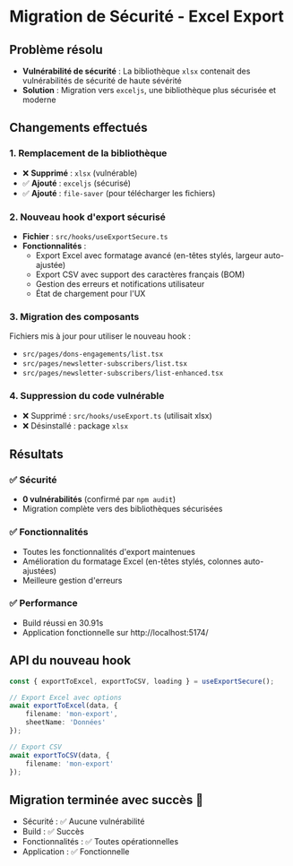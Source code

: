# Migration de Sécurité - Excel Export

## Problème résolu
- **Vulnérabilité de sécurité** : La bibliothèque `xlsx` contenait des vulnérabilités de sécurité de haute sévérité
- **Solution** : Migration vers `exceljs`, une bibliothèque plus sécurisée et moderne

## Changements effectués

### 1. Remplacement de la bibliothèque
- ❌ **Supprimé** : `xlsx` (vulnérable)  
- ✅ **Ajouté** : `exceljs` (sécurisé)
- ✅ **Ajouté** : `file-saver` (pour télécharger les fichiers)

### 2. Nouveau hook d'export sécurisé
- **Fichier** : `src/hooks/useExportSecure.ts`
- **Fonctionnalités** :
  - Export Excel avec formatage avancé (en-têtes stylés, largeur auto-ajustée)
  - Export CSV avec support des caractères français (BOM)
  - Gestion des erreurs et notifications utilisateur
  - État de chargement pour l'UX

### 3. Migration des composants
Fichiers mis à jour pour utiliser le nouveau hook :
- `src/pages/dons-engagements/list.tsx`
- `src/pages/newsletter-subscribers/list.tsx`  
- `src/pages/newsletter-subscribers/list-enhanced.tsx`

### 4. Suppression du code vulnérable
- ❌ Supprimé : `src/hooks/useExport.ts` (utilisait xlsx)
- ❌ Désinstallé : package `xlsx`

## Résultats

### ✅ Sécurité
- **0 vulnérabilités** (confirmé par `npm audit`)
- Migration complète vers des bibliothèques sécurisées

### ✅ Fonctionnalités
- Toutes les fonctionnalités d'export maintenues
- Amélioration du formatage Excel (en-têtes stylés, colonnes auto-ajustées)
- Meilleure gestion d'erreurs

### ✅ Performance  
- Build réussi en 30.91s
- Application fonctionnelle sur http://localhost:5174/

## API du nouveau hook

```typescript
const { exportToExcel, exportToCSV, loading } = useExportSecure();

// Export Excel avec options
await exportToExcel(data, {
    filename: 'mon-export',
    sheetName: 'Données'
});

// Export CSV
await exportToCSV(data, {
    filename: 'mon-export'
});
```

## Migration terminée avec succès 🎉
- Sécurité : ✅ Aucune vulnérabilité
- Build : ✅ Succès 
- Fonctionnalités : ✅ Toutes opérationnelles
- Application : ✅ Fonctionnelle
